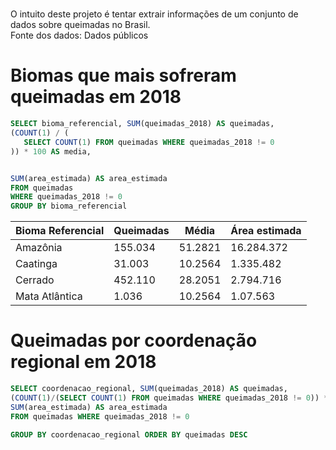
# 
O intuito deste projeto é tentar extrair informações de um conjunto de dados sobre queimadas no Brasil. <br>
Fonte dos dados: Dados públicos

# Biomas que mais sofreram queimadas em 2018

```sql
SELECT bioma_referencial, SUM(queimadas_2018) AS queimadas,
(COUNT(1) / (
   SELECT COUNT(1) FROM queimadas WHERE queimadas_2018 != 0
)) * 100 AS media,


SUM(area_estimada) AS area_estimada
FROM queimadas
WHERE queimadas_2018 != 0
GROUP BY bioma_referencial
```

<table>
  <thead>
    <tr>
      <th>Bioma Referencial</th>
      <th>Queimadas</th>
      <th>Média</th>
      <th>Área estimada</th>
    </tr>
  </head>
  <tbody>
    <tr>
      <td>Amazônia</td>
      <td>155.034</td>
      <td>51.2821</td>
      <td>16.284.372</td>
    </tr>
    <tr>
      <td>Caatinga</td>
      <td>31.003</td>
      <td>10.2564</td>
      <td>1.335.482</td>
    </tr>
    <tr>
      <td>Cerrado</td>
      <td>452.110</td>
      <td>28.2051</td>
      <td>2.794.716</td>
    </tr>
    <tr>
      <td>Mata Atlântica</td>
      <td>1.036</td>
      <td>10.2564</td>
      <td>1.07.563</td>
    </tr>
  </tbody>
</table>

# Queimadas por coordenação regional em 2018

```sql
SELECT coordenacao_regional, SUM(queimadas_2018) AS queimadas,
(COUNT(1)/(SELECT COUNT(1) FROM queimadas WHERE queimadas_2018 != 0)) * 100 AS media,
SUM(area_estimada) AS area_estimada
FROM queimadas WHERE queimadas_2018 != 0

GROUP BY coordenacao_regional ORDER BY queimadas DESC
```
